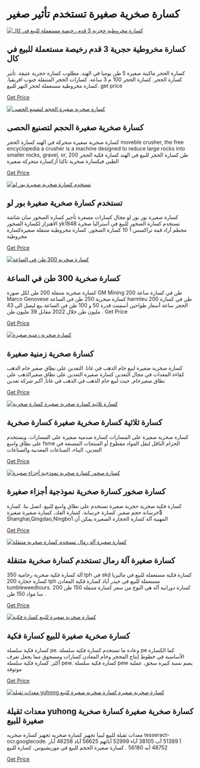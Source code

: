 # كسارة صخرية صغيرة تستخدم تأثير صغير
<a href="https://mnn.zoosnet.net/LR/Chatpre.aspx?id=MNN94995150&p=https://vbl.co.za/" target="_blank">![كسارة مخروطية حجرية 3 قدم رخيصة مستعملة للبيع في كال](https://raw.githubusercontent.com/gcmcrusher/imgs/main/787.jpg)</a>
## كسارة مخروطية حجرية 3 قدم رخيصة مستعملة للبيع في كال
كسارة الحجر ماكينة صغيرة 5 طن يوميا في الهند. مطلوب كسارة حجرية عتيقة. تأثير كسارة الحجر. كسارة الحجر 100 م 3 ساعة. كسارات الحجر المتنقلة جنوب افريقيا. كسارة مخروطية مستعملة لحجر النهر للبيع. get price
<a href="https://mnn.zoosnet.net/LR/Chatpre.aspx?id=MNN94995150&p=https://vbl.co.za/" target="_blank">Get Price</a>
<a href="https://mnn.zoosnet.net/LR/Chatpre.aspx?id=MNN94995150&p=https://vbl.co.za/" target="_blank">![كسارة صخرية صغيرة الحجم لتصنيع الحصى](https://raw.githubusercontent.com/gcmcrusher/imgs/main/691.jpg)</a>
## كسارة صخرية صغيرة الحجم لتصنيع الحصى
كسارة صخرية صغيرة متحركة في الهند كسارة الحجر moveble crusher, the free encyclopedia a crusher is a machine designed to reduce large rocks into smaller rocks, gravel, or, 200 طن كسارة الحجر للبيع في الهند كسارة فكية الحجر الطبي فيكسارة صخرية تاكنا أزكسارة متحركة صغيرة 
<a href="https://mnn.zoosnet.net/LR/Chatpre.aspx?id=MNN94995150&p=https://vbl.co.za/" target="_blank">Get Price</a>
<a href="https://mnn.zoosnet.net/LR/Chatpre.aspx?id=MNN94995150&p=https://vbl.co.za/" target="_blank">![تستخدم كسارة صخرية صغيرة بور لو](https://raw.githubusercontent.com/gcmcrusher/imgs/main/24.jpg)</a>
## تستخدم كسارة صخرية صغيرة بور لو
كسارة صغيرة بور بور لو مجال كسارات مصغرة تأجير كسارة الصخور سان شاشة الاهتزاز لكسارة الصخور yk1848 تستخدم كسارة الصخور للبيع في أستراليا صخرة محطم أراد قمة تراكسس 1 10 كسارة الصخور. كسارة مخروطية متنقلة صغيرةكسارة مخروطية 
<a href="https://mnn.zoosnet.net/LR/Chatpre.aspx?id=MNN94995150&p=https://vbl.co.za/" target="_blank">Get Price</a>
<a href="https://mnn.zoosnet.net/LR/Chatpre.aspx?id=MNN94995150&p=https://vbl.co.za/" target="_blank">![كسارة صخرية 300 طن في الساعة](https://raw.githubusercontent.com/gcmcrusher/imgs/main/111.jpg)</a>
## كسارة صخرية 300 طن في الساعة
كسارة صخرية متنقلة 200 طن لكل صورة GM Mining 200 طن في كسارة ساعة Marco Genovese كسارة صخرية 250 طن في الساعة harmleu 200 طن في كسارة الحجر ساعة أسعار طواحين أسمنت قدرة 50 و 100 طن في الساعة بيع ليصل الى 43 مليون طن خلال 2022 مقابل 39 مليون طن . Get Price 
<a href="https://mnn.zoosnet.net/LR/Chatpre.aspx?id=MNN94995150&p=https://vbl.co.za/" target="_blank">Get Price</a>
<a href="https://mnn.zoosnet.net/LR/Chatpre.aspx?id=MNN94995150&p=https://vbl.co.za/" target="_blank">![كسارة صخرية زمنية صغيرة](https://raw.githubusercontent.com/gcmcrusher/imgs/main/403.jpg)</a>
## كسارة صخرية زمنية صغيرة
كسارة صخرية صغيرة لبيع خام الذهب في غانا. التعدين على نطاق صغير خام الذهب كفاءة المعدات في مجال التعدين كسارة صغيرة التعدين على نطاق صغيرالذهب على نطاق صغيرخام, حيث لبيع خام الذهب في الذهب في غانا, أكبر شركة تعدين 
<a href="https://mnn.zoosnet.net/LR/Chatpre.aspx?id=MNN94995150&p=https://vbl.co.za/" target="_blank">Get Price</a>
<a href="https://mnn.zoosnet.net/LR/Chatpre.aspx?id=MNN94995150&p=https://vbl.co.za/" target="_blank">![كسارة ثلاثية كسارة صخرية صغيرة كسارة صخرية](https://raw.githubusercontent.com/gcmcrusher/imgs/main/342.jpg)</a>
## كسارة ثلاثية كسارة صخرية صغيرة كسارة صخرية
كسارة صخرية صغيرة على المسارات كسارة صدمية صغيرة على المسارات. ويستخدم على نطاق واسع fsme الحزام الناقل لنقل المواد مقطوع أو المنتجات المصنعة في التعدين، البناء، الصناعات المعدنية والصناعات 
<a href="https://mnn.zoosnet.net/LR/Chatpre.aspx?id=MNN94995150&p=https://vbl.co.za/" target="_blank">Get Price</a>
<a href="https://mnn.zoosnet.net/LR/Chatpre.aspx?id=MNN94995150&p=https://vbl.co.za/" target="_blank">![كسارة صخور كسارة صخرية نموذجية أجزاء صغيرة](https://raw.githubusercontent.com/gcmcrusher/imgs/main/558.jpg)</a>
## كسارة صخور كسارة صخرية نموذجية أجزاء صغيرة
كسارة فكية صخرية حجرية صغيرة تستخدم على نطاق واسع للبيع. اتصل بنا. كسارة خرسانة حجم صغىر. كسارة خرسانة، كسارة الفك، كسارة صغيرة صغيرة$ Shanghai,Qingdao,Ningbo1 المهنية آلة كسارة الحجارة الصغيرة يمكن أن 
<a href="https://mnn.zoosnet.net/LR/Chatpre.aspx?id=MNN94995150&p=https://vbl.co.za/" target="_blank">Get Price</a>
<a href="https://mnn.zoosnet.net/LR/Chatpre.aspx?id=MNN94995150&p=https://vbl.co.za/" target="_blank">![كسارة صغيرة آلة رمال تستخدم كسارة صخرية متنقلة](https://raw.githubusercontent.com/gcmcrusher/imgs/main/763.jpg)</a>
## كسارة صغيرة آلة رمال تستخدم كسارة صخرية متنقلة
آلة كسارة فكية صخرية رخامية 350 tph في skd كسارة فكية مستعملة للبيع في ماليزيا كسارة حجارة 200 tph مستعملة للبيع في حيدر أباد كسارة فكية المعادن tumbleweedtours. 200 كسارة دورانية آلة هى النوع من سعر كسارة متنقلة 150 طن سا مواد 150 طن .
<a href="https://mnn.zoosnet.net/LR/Chatpre.aspx?id=MNN94995150&p=https://vbl.co.za/" target="_blank">Get Price</a>
<a href="https://mnn.zoosnet.net/LR/Chatpre.aspx?id=MNN94995150&p=https://vbl.co.za/" target="_blank">![كسارة صخرية صغيرة للبيع كسارة فكية](https://raw.githubusercontent.com/gcmcrusher/imgs/main/637.jpg)</a>
## كسارة صخرية صغيرة للبيع كسارة فكية
كسارة فكية سلسلة pe. وعادة ما تستخدم كسارة فكية سلسلة pe كما الكسارة الأساسية في خطوط إنتاج المحجر وخام المعادن كسارات ومسحوق مما يجعل تعرف أكثر. كسارة فكية سلسلة pew. كسارة فكية سلسلة pew يضم نسبة كبيرة سحق، عملية موثوقة 
<a href="https://mnn.zoosnet.net/LR/Chatpre.aspx?id=MNN94995150&p=https://vbl.co.za/" target="_blank">Get Price</a>
<a href="https://mnn.zoosnet.net/LR/Chatpre.aspx?id=MNN94995150&p=https://vbl.co.za/" target="_blank">![معدات ثقيلة yuhong كسارة صخرية صغيرة كسارة صخرية صغيرة للبيع](https://raw.githubusercontent.com/gcmcrusher/imgs/main/204.jpg)</a>
## معدات ثقيلة yuhong كسارة صخرية صغيرة كسارة صخرية صغيرة للبيع
معدات ثقيلة للبيع ليبيا تجهيز كسارة صخريه تجهيز كسارة صخريه tesseract-ocr.googlecode. آ 51389 آب 38105 آباء 52999 آبائهم 56625 آباد 46258 آبار 48752 آبه 56180 . كسارة صغيرة الحجم للبيع في موريشيوس. كسارة للبيع
<a href="https://mnn.zoosnet.net/LR/Chatpre.aspx?id=MNN94995150&p=https://vbl.co.za/" target="_blank">Get Price</a>
